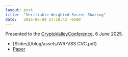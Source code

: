 ```yaml
---
layout: post
title:  "Verifiable Weighted Secret Sharing"
date:   2025-06-04 17:10:42 -0500
---
```


Presented to the [CryptoValleyConference](https://cryptovalleyconference.com/index), 6 June 2025.

* [Slides](/blog/assets/WR-VSS CVC.pdf)
* [Paper](https://arxiv.org/abs/2505.24289)
